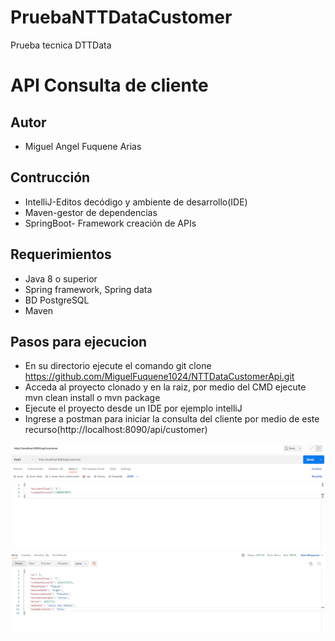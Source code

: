 # PruebaNTTDataCustomer
Prueba tecnica DTTData 


# API Consulta de cliente

## Autor

- Miguel Angel Fuquene Arias

## Contrucción 

- IntelliJ-Editos decódigo y ambiente de desarrollo(IDE)
- Maven-gestor de dependencias 
- SpringBoot- Framework creación de APIs

## Requerimientos
- Java 8 o superior
- Spring framework, Spring data
- BD PostgreSQL
- Maven


## Pasos para ejecucion

- En su directorio ejecute el comando git clone https://github.com/MiguelFuquene1024/NTTDataCustomerApi.git
- Acceda al proyecto clonado y en la raiz, por medio del CMD ejecute mvn clean install o mvn package
- Ejecute el proyecto desde un IDE por ejemplo intelliJ
- Ingrese a postman para iniciar la consulta del cliente por medio de este recurso(http://localhost:8090/api/customer)

![](https://github.com/MiguelFuquene1024/NTTDataCustomerApi/blob/master/example/Prueba%20customerApi.png)




